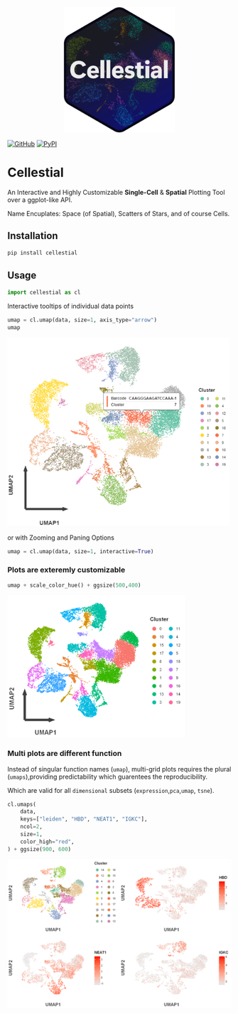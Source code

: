 <p align="center">
    <img src="https://github.com/datavil/cellestial/blob/master/assets/cellestial_logo.png?raw=true" alt="Cellestial Logo" width="250">
</p>

[![GitHub](https://img.shields.io/badge/GitHub-100000?style=flat&logo=github&logoColor=white)](https://github.com/DataVil/Cellestial) [![PyPI](https://img.shields.io/pypi/v/cellestial?color=blue)](https://pypi.org/project/cellestial/)

# Cellestial

An Interactive and Highly Customizable __Single-Cell__ & __Spatial__ Plotting Tool over a ggplot-like API.

Name Encuplates: Space (of Spatial), Scatters of Stars, and of course Cells.

## Installation

```bash
pip install cellestial
```

## Usage

```python
import cellestial as cl
```

Interactive tooltips of individual data points
```python
umap = cl.umap(data, size=1, axis_type="arrow")
umap
```
<img src="./assets/tooltips.png" alt="tooltips" width="500">

or with Zooming and Paning Options
```python
umap = cl.umap(data, size=1, interactive=True)
```


### Plots are exteremly customizable

```python
umap + scale_color_hue() + ggsize(500,400)
```
<img src="./assets/customized.png" alt="Customized" width="400">


### Multi plots are different function

Instead of singular function names (`umap`), multi-grid plots requires the plural (`umaps`),providing predictability which guarentees the reproducibility.

Which are valid for all `dimensional` subsets (`expression`,`pca`,`umap`, `tsne`).

```python
cl.umaps(
    data,
    keys=["leiden", "HBD", "NEAT1", "IGKC"],
    ncol=2,
    size=1,
    color_high="red",
) + ggsize(900, 600)
```
<img src="./assets/multi_umap.png" alt="multi" width="700">